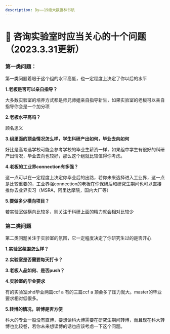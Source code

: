 ```yaml
---
description: By——19级大数据林书航
---
```


# 🤔 咨询实验室时应当关心的十个问题（2023.3.31更新）

### 第一类问题：

第一类问题着眼于这个组的水平高低，也一定程度上决定了你以后的水平

**1.老板是否可以亲自指导？**

大多数实验室的培养方式都是师兄师姐亲自指导新生，如果实验室的老板可以亲自指导你会是一个加分项

**2.老板水平高吗？**

顾名思义

**3.组里面的顶会情况怎么样，学生科研产出如何，毕业去向如何**

好比是高考选学校可能会参考学校的毕业生薪资一样，如果组中学生有很好的科研产出情况，毕业去向也较好，那么这个组就比较值得你考虑。

**4.老板的工业界connection有多强？**

这一点可以在一定程度上决定你毕业后的出路，若你未来选择进入工业界，这一点是比较重要的，工业界强connection的老板在你保研后和研究生期间也可以直接推你去业界实习（MSRA，阿里达摩院，国内大厂等）

**5.要做多少横向项目？**

若实验室做横向比较多，则关注于科研上面的精力就会相对比较少

### 第二类问题

第二类问题关注于实验室的氛围，它一定程度决定了你研究生过的是否开心

**1.实验室氛围怎么样？**

**2.实验室是否需要每天打卡？**

**3.老板人品如何、是否push？**

**4.实验室的毕业要求**

有的实验室phd毕业两篇ccf a 有的三篇ccf a 顶会多了压力就大。master的毕业要求相对低很多。

**5.转博的情况，转博是否方便**

科大的专业一般没有直博，要想读科大博需要在研究生期间转博，而且现在科大转博也比较卷，若你未来想读博的话也应该考虑一下这个问题。
